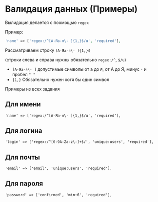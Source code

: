 # Валидация данных (Примеры)

Вылидация делается с поомощью `regex`

Пример:

```php
'name' => ['regex:/^[А-Яа-я\- ]{1,}$/u', 'required'],
```

Рассматриваем строку `[А-Яа-я\- ]{1,}$`

(строки слева и справа нужны обязательно `regex:/^`, `$/u`)

- `[А-Яа-я\- ]` допустимые символы от а до я, от А до Я, минус `-` и пробел `" "`
- `{1,}` Обязательно нужен хотя бы один символ

Примеры из всех задания

## Для имени

```txt
'name' => ['regex:/^[А-Яа-я\- ]{1,}$/u', 'required'],
```

## Для логина

```txt
'login' => ['regex:/^[0-9A-Za-z\-]+$/', 'unique:users', 'required'],
```

## Для почты

```txt
'email' => ['email', 'unique:users', 'required'],
```

## Для пароля

```txt
'password' => ['confirmed', 'min:6', 'required'],
```
